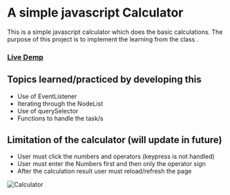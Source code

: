 # A simple javascript Calculator

This is a simple javascript calculator which does the basic calculations. The purpose of this project is to implement the learning from the class .

### [Live Demp](https://redprakash.github.io/js-calculator/)

## Topics learned/practiced by developing this

- Use of EventListener
- Iterating through the NodeList
- Use of querySelector
- Functions to handle the task/s

## Limitation of the calculator (will update in future)

- User must click the numbers and operators (keypress is not handled)
- User must enter the Numbers first and then only the operator sign
- After the calculation result user must reload/refresh the page

![Calculator](https://github.com/redprakash/js-calculator/blob/features/basicerror/images/calculator.png?raw=true)
